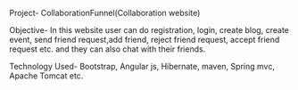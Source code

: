 Project- CollaborationFunnel(Collaboration website)

Objective- In this website user can do registration, login, create blog, create event, send friend request,add friend, reject friend request, accept friend request etc. and they can also chat with their friends.

Technology Used- Bootstrap, Angular js, Hibernate, maven, Spring mvc, Apache Tomcat etc.
